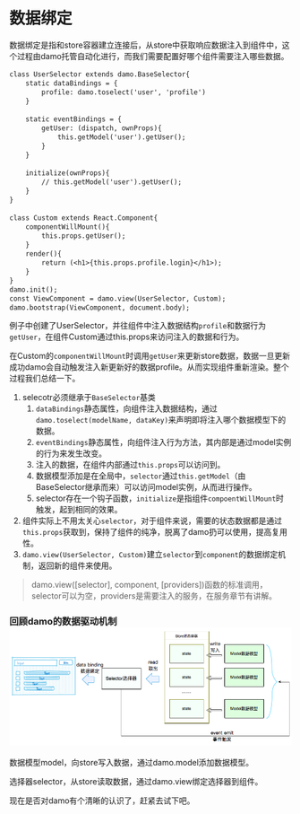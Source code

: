 # 数据绑定

数据绑定是指和store容器建立连接后，从store中获取响应数据注入到组件中，这个过程由damo托管自动化进行，而我们需要配置好哪个组件需要注入哪些数据。

```
class UserSelector extends damo.BaseSelector{
    static dataBindings = {
        profile: damo.toselect('user', 'profile')
    }

    static eventBindings = {
        getUser: (dispatch, ownProps){
            this.getModel('user').getUser();
        }
    }

    initialize(ownProps){
        // this.getModel('user').getUser();
    }
}

class Custom extends React.Component{
    componentWillMount(){
        this.props.getUser();
    }
    render(){
        return (<h1>{this.props.profile.login}</h1>);
    }
}
damo.init();
const ViewComponent = damo.view(UserSelector, Custom);
damo.bootstrap(ViewComponent, document.body);
```

例子中创建了UserSelector，并往组件中注入数据结构`profile`和数据行为`getUser`，在组件Custom通过this.props来访问注入的数据和行为。

在Custom的`componentWillMount`时调用`getUser`来更新store数据，数据一旦更新成功damo会自动触发注入新更新好的数据profile。从而实现组件重新渲染。整个过程我们总结一下。

1. selecotr必须继承于`BaseSelector`基类
   1. `dataBindings`静态属性，向组件注入数据结构，通过`damo.toselect(modelName, dataKey)`来声明即将注入哪个数据模型下的数据。
   2. `eventBindings`静态属性，向组件注入行为方法，其内部是通过model实例的行为来发生改变。
   3. 注入的数据，在组件内部通过`this.props`可以访问到。
   4. 数据模型添加是在全局中，`selector`通过`this.getModel`（由BaseSelector继承而来）可以访问model实例，从而进行操作。
   5. selector存在一个钩子函数，`initialize`是指组件`compoentWillMount`时触发，起到相同的效果。
2. 组件实际上不用太关心`selector`，对于组件来说，需要的状态数据都是通过`this.props`获取到，保持了组件的纯净，脱离了damo扔可以使用，提高复用性。
3. `damo.view(UserSelector, Custom)`建立`selector`到`component`的数据绑定机制，返回新的组件来使用。

> damo.view\(\[selector\], component, \[providers\]\)函数的标准调用，selector可以为空，providers是需要注入的服务，在服务章节有讲解。

### 回顾damo的数据驱动机制![](/assets/import.png)

数据模型model，向store写入数据，通过damo.model添加数据模型。

选择器selector，从store读取数据，通过damo.view绑定选择器到组件。

现在是否对damo有个清晰的认识了，赶紧去试下吧。



